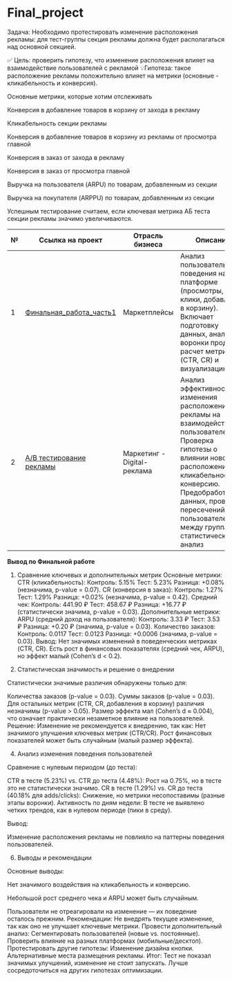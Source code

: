 # Final_project

Задача: Необходимо протестировать изменение расположения рекламы: для тест-группы секция рекламы должна будет располагаться над основной секцией.

 ✅ Цель: проверить гипотезу, что изменение расположения влияет на взаимодействие пользователей с рекламой
 💡Гипотеза: такое расположение рекламы положительно влияет на метрики (основные - кликабельность и конверсия).
 
Основные метрики, которые хотим отслеживать

Конверсия в добавление товаров в корзину от захода в рекламу

Кликабельность секции рекламы

Конверсия в добавление товаров в корзину из рекламы от просмотра главной

Конверсия в заказ от захода в рекламу

Конверсия в заказ от просмотра главной

Выручка на пользователя (ARPU) по товарам, добавленным из секции

Выручка на покупателя (ARPPU) по товарам, добавленным из секции

Успешным тестирование считаем, если ключевая метрика АБ теста секции рекламы значимо увеличиваются.

№ | Ссылка на проект | Отрасль бизнеса | Описание | Используемые библиотеки | Презентация проекта 
---|---|---|---|---|---
| 1 | [Финальная_работа_часть1](https://github.com/YulianaOs/Final_project/blob/main/%D0%A4%D0%B8%D0%BD%D0%B0%D0%BB%D1%8C%D0%BD%D0%B0%D1%8F_%D1%80%D0%B0%D0%B1%D0%BE%D1%82%D0%B0_%D1%87%D0%B0%D1%81%D1%82%D1%8C1%20(1).ipynb) | Маркетплейсы  | Анализ пользовательского поведения на платформе (просмотры, клики, добавления в корзину). Включает подготовку данных, анализ воронки продаж, расчет метрик (CTR, CR) и визуализацию. | *pandas, matplotlib, seaborn, datetime, statsmodels, numpy, plotly, scipy* | [Финальная_работа_часть1](https://colab.research.google.com/drive/1GfsbCwNrWZvkSqsm05yCBt30UEnyvI1l?usp=sharing) |
| 2 | [A/B тестирование рекламы](https://github.com/YulianaOs/Final_project/blob/main/A_B_%D1%84%D0%B8%D0%BD%D0%B0%D0%BB%D1%8C%D0%BD%D0%B0%D1%8F_%D1%80%D0%B0%D0%B1%D0%BE%D1%82%D0%B0.ipynb) | Маркетинг - Digital-реклама  | Анализ эффективности изменения расположения рекламы на взаимодействие пользователей. Проверка гипотезы о влиянии нового расположения на кликабельность и конверсию. Предобработка данных, проверка пересечений пользователей между группами, статистический анализ | *pandas, matplotlib.pyplot, seaborn, numpy, statsmodels, scipy.stats, IPython.display, warningsr* | [A/B тестирование рекламы](https://colab.research.google.com/drive/1RDIvP7YbhxhS-hFFYMqo_BzofSh5sbuz?usp=sharing) |

**Вывод по Финальной работе**
1. Сравнение ключевых и дополнительных метрик
Основные метрики:
CTR (кликабельность):
Контроль: 5.15%
Тест: 5.23%
Разница: +0.08% (незначима, p-value = 0.07).
CR (конверсия в заказ):
Контроль: 1.27%
Тест: 1.29%
Разница: +0.02% (незначима, p-value = 0.42).
Средний чек:
Контроль: 441.90 ₽
Тест: 458.67 ₽
Разница: +16.77 ₽ (статистически значима, p-value = 0.03).
Дополнительные метрики:
ARPU (средний доход на пользователя):
Контроль: 3.33 ₽
Тест: 3.53 ₽
Разница: +0.20 ₽ (значима, p-value = 0.03).
Количество заказов:
Контроль: 0.0117
Тест: 0.0123
Разница: +0.0006 (значима, p-value = 0.03).
Вывод:
Нет значимых изменений в поведенческих метриках (CTR, CR).
Есть рост в финансовых показателях (средний чек, ARPU), но эффект малый (Cohen’s d < 0.2).

2. Статистическая значимость и решение о внедрении
   
Статистически значимые различия обнаружены только для:

Количества заказов (p-value = 0.03).
Суммы заказов (p-value = 0.03).
Для остальных метрик (CTR, CR, добавления в корзину) различия незначимы (p-value > 0.05).
Размер эффекта мал (Cohen’s d ≈ 0.004), что означает практически незаметное влияние на пользователей.
Решение:
Изменение не рекомендуется к внедрению, так как:
Нет значимого улучшения ключевых метрик (CTR/CR).
Рост финансовых показателей может быть случайным (малый размер эффекта).

4. Анализ изменения поведения пользователей
   
Сравнение с нулевым периодом (до теста):

CTR в тесте (5.23%) vs. CTR до теста (4.48%):
Рост на 0.75%, но в тесте это не статистически значимо.
CR в тесте (1.29%) vs. CR до теста (40.18% для adds/clicks):
Снижение, но метрики несопоставимы (разные этапы воронки).
Активность по дням недели:
В тесте не выявлено четких трендов, как в нулевом периоде (пики в среду).

Вывод:

Изменение расположения рекламы не повлияло на паттерны поведения пользователей.

6. Выводы и рекомендации
   
Основные выводы:

Нет значимого воздействия на кликабельность и конверсию.

Небольшой рост среднего чека и ARPU может быть случайным.

Пользователи не отреагировали на изменение — их поведение осталось прежним.
Рекомендации:
Не внедрять текущее изменение, так как оно не улучшает ключевые метрики.
Провести дополнительный анализ:
Сегментировать пользователей (новые vs. постоянные).
Проверить влияние на разных платформах (мобильные/десктоп).
Протестировать другие гипотезы:
Изменение дизайна кнопки.
Альтернативные места размещения рекламы.
Итог: Тест не показал значимых улучшений, изменение не стоит запускать. Лучше сосредоточиться на других гипотезах оптимизации.
